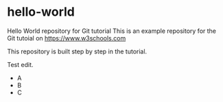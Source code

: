 # hello-world
Hello World repository for Git tutorial
This is an example repository for the Git tutoial on https://www.w3schools.com

This repository is built step by step in the tutorial.

Test edit.

- A
- B
- C
